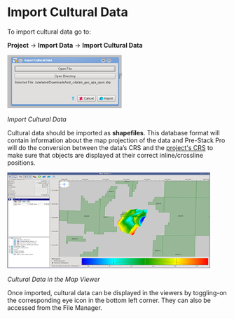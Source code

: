 # Import Cultural Data

To import cultural data go to:

**Project** → **Import Data** → **Import Cultural Data**

![](../../.gitbook/assets/001_import_cultural.png)

_Import Cultural Data_

Cultural data should be imported as **shapefiles**. This database format will contain information about the map projection of the data and Pre-Stack Pro will do the conversion between the data’s CRS and the [project's CRS](../../create_a_new_project.md) to make sure that objects are displayed at their correct inline/crossline positions.

![](../../.gitbook/assets/002_import_cultural.png)

_Cultural Data in the Map Viewer_

Once imported, cultural data can be displayed in the viewers by toggling-on the corresponding eye icon in the bottom left corner. They can also be accessed from the File Manager.

